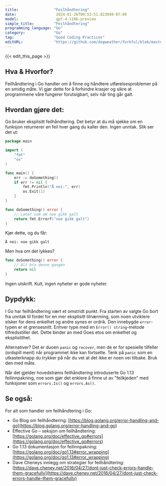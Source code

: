 ```yaml
---
title:                "Feilhåndtering"
date:                  2024-01-26T00:53:51.823040-07:00
model:                 gpt-4-1106-preview
simple_title:         "Feilhåndtering"
programming_language: "Go"
category:             "Go"
tag:                  "Good Coding Practices"
editURL:              "https://github.com/dogweather/forkful/blob/master/content/no/go/handling-errors.md"
---
```


{{< edit_this_page >}}

## Hva & Hvorfor?

Feilhåndtering i Go handler om å finne og håndtere utførelsesproblemer på en smidig måte. Vi gjør dette for å forhindre krasjer og sikre at programmene våre fungerer forutsigbart, selv når ting går galt.

## Hvordan gjøre det:

Go bruker eksplisitt feilhåndtering. Det betyr at du må sjekke om en funksjon returnerer en feil hver gang du kaller den. Ingen unntak. Slik ser det ut:

```Go
package main

import (
	"fmt"
	"os"
)

func main() {
	err := doSomething()
	if err != nil {
		fmt.Println("Å nei:", err)
		os.Exit(1)
	}
}

func doSomething() error {
	// Later som om noe gikk galt
	return fmt.Errorf("noe gikk galt")
}
```

Kjør dette, og du får:

```
Å nei: noe gikk galt
```

Men hva om det lykkes?

```Go
func doSomething() error {
	// Alt bra denne gangen
	return nil
}
```

Ingen utskrift. Kult, ingen nyheter er gode nyheter.

## Dypdykk:

I Go har feilhåndtering vært et omstridt punkt. Fra starten av valgte Go bort fra unntak til fordel for en mer eksplisitt tilnærming, som noen utviklere elsker for dens enkelhet og andre synes er ordrik. Den innebygde `error`-typen er et grensesnitt. Enhver type med en `Error() string`-metode tilfredsstiller det. Dette binder an med Goes etos om enkelhet og eksplisitthet.

Alternativer? Det er duoen `panic` og `recover`, men de er for spesielle tilfeller (ordspill ment) når programmet ikke kan fortsette. Tenk på `panic` som en utkasterknapp du trykker på når du vet at det ikke er noen vei tilbake. Bruk den med måte.

Når det gjelder hovedstrøms feilhåndtering introduserte Go 1.13 feilinnpakning, noe som gjør det enklere å finne ut av "feilkjeden" med funksjoner som `errors.Is()` og `errors.As()`.

## Se også:

For alt som handler om feilhåndtering i Go:

- Go Blog om feilhåndtering: [https://blog.golang.org/error-handling-and-go](https://blog.golang.org/error-handling-and-go)
- Effective Go – seksjon om feilhåndtering: [https://golang.org/doc/effective_go#errors](https://golang.org/doc/effective_go#errors)
- Go 1.13 dokumentasjon for feilinnpakning: [https://golang.org/doc/go1.13#error_wrapping](https://golang.org/doc/go1.13#error_wrapping)
- Dave Cheneys innlegg om strategier for feilhåndtering: [https://dave.cheney.net/2016/04/27/dont-just-check-errors-handle-them-gracefully](https://dave.cheney.net/2016/04/27/dont-just-check-errors-handle-them-gracefully)
